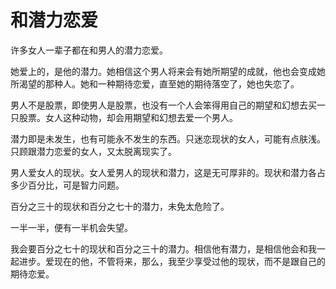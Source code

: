 # 和潜力恋爱

许多女人一辈子都在和男人的潜力恋爱。 

她爱上的，是他的潜力。她相信这个男人将来会有她所期望的成就，他也会变成她所渴望的那种人。她和一种期待恋爱，直至她的期待落空了，她也失恋了。 

男人不是股票，即使男人是股票，也没有一个人会笨得用自己的期望和幻想去买一只股票。女人这种动物，却会用期望和幻想去爱一个男人。 

潜力即是未发生，也有可能永不发生的东西。只迷恋现状的女人，可能有点肤浅。只顾跟潜力恋爱的女人，又太脱离现实了。 

男人爱女人的现状。女人爱男人的现状和潜力，这是无可厚非的。现状和潜力各占多少百分比，可是智力问题。 

百分之三十的现状和百分之七十的潜力，未免太危险了。 

一半一半，便有一半机会失望。 

我会要百分之七十的现状和百分之三十的潜力。相信他有潜力，是相信他会和我一起进步。爱现在的他，不管将来，那么，我至少享受过他的现状，而不是跟自己的期待恋爱。